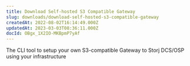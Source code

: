 ```yaml
---
title: Download Self-hosted S3 Compatible Gateway
slug: downloads/download-self-hosted-s3-compatible-gateway
createdAt: 2022-08-02T16:14:49.000Z
updatedAt: 2023-03-03T08:36:11.000Z
docId: OBgx_1X2IO-MKBpmP7yAf
---
```


The CLI tool to setup your own S3-compatible Gateway to Storj DCS/OSP using  your infrastructure

[](docId\:HeEf9wiMdlQx9ZdS_-oZS)&#x20;

[](docId\:EGM8O-1xt2Az03eBWT8Rf)&#x20;
